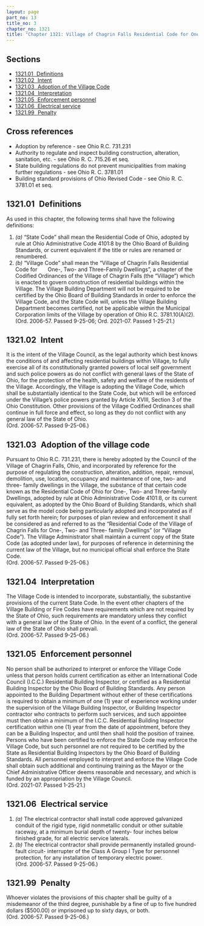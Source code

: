 ```yaml
---
layout: page
part_no: 13
title_no: 3
chapter_no: 1321
title: "Chapter 1321: Village of Chagrin Falls Residential Code for One-, Two- and Three-Family Dwellings"
---
```


## Sections

* [1321.01   Definitions](#132101-definitions)
* [1321.02   Intent](#132102-intent)
* [1321.03   Adoption of the Village Code](#132103-adoption-of-the-village-code)
* [1321.04   Interpretation](#132104-interpretation)
* [1321.05   Enforcement personnel](#132105-enforcement-personnel)
* [1321.06   Electrical service](#132106-electrical-service)
* [1321.99   Penalty](#132199-penalty)

## Cross references

* Adoption by reference - see Ohio R.C. 731.231
* Authority to regulate and inspect building construction, alteration, sanitation, etc. - see Ohio R. C. 715.26 et seq.
* State building regulations do not prevent municipalities from making further regulations - see Ohio R. C. 3781.01
* Building standard provisions of Ohio Revised Code - see Ohio R. C. 3781.01 et seq.

## 1321.01   Definitions

As used in this chapter, the following terms shall have the following
definitions:

1. _(a)_ “State Code” shall mean the Residential Code of Ohio, adopted by rule
at Ohio Administrative Code 4101:8 by the Ohio Board of Building Standards, or
current equivalent if the title or rules are renamed or renumbered.
2. _(b)_ “Village Code” shall mean the “Village of Chagrin Falls Residential
Code for
      One-, Two- and Three-Family Dwellings”, a chapter of the Codified
Ordinances of the Village of Chagrin Falls (the “Village”) which is enacted to
govern construction of residential buildings within the Village. The Village
Building Department will not be required to be certified by the Ohio Board of
Building Standards in order to enforce the Village Code, and the State Code
will, unless the Village Building Department becomes certified, not be
applicable within the Municipal Corporation limits of the Village by operation
of Ohio R.C. 3781.10(A)(2).  
(Ord. 2006-57. Passed 9-25-06; Ord. 2021-07. Passed 1-25-21.)

## 1321.02   Intent

It is the intent of the Village Council, as the legal authority which best
knows the conditions of and affecting residential buildings within Village, to
fully exercise all of its constitutionally granted powers of local self
government and such police powers as do not conflict with general laws of the
State of Ohio, for the protection of the health, safety and welfare of the
residents of the Village. Accordingly, the Village is adopting the Village
Code, which shall be substantially identical to the State Code, but which will
be enforced under the Village’s police powers granted by Article XVIII, Section
3 of the Ohio Constitution. Other provisions of the Village Codified
Ordinances shall continue in full force and effect, so long as they do not
conflict with any general law of the State of Ohio.  
(Ord. 2006-57. Passed 9-25-06.)

## 1321.03   Adoption of the village code

Pursuant to Ohio R.C. 731.231, there is hereby adopted by the Council of the
Village of Chagrin Falls, Ohio, and incorporated by reference for the purpose
of regulating the construction, alteration, addition, repair, removal,
demolition, use, location, occupancy and maintenance of one, two- and three-
family dwellings in the Village, the substance of that certain code known as
the Residential Code of Ohio for One-, Two- and Three-family Dwellings, adopted
by rule at Ohio Administrative Code 4101:8, or its current equivalent, as
adopted by the Ohio Board of Building Standards, which shall serve as the model
code being particularly adopted and incorporated as if fully set forth herein;
for purposes of plan review and enforcement it shall be considered as and
referred to as the “Residential Code of the Village of Chagrin Falls for One-,
Two- and Three- family Dwellings” (or “Village Code”). The Village
Administrator shall maintain a current copy of the State Code (as adopted under
law), for purposes of reference in determining the current law of the Village,
but no municipal official shall enforce the State Code.  
(Ord. 2006-57. Passed 9-25-06.)

## 1321.04   Interpretation

The Village Code is intended to incorporate, substantially, the substantive
provisions of the current State Code. In the event other chapters of the
Village Building or Fire Codes have requirements which are not required by the
State of Ohio, such requirements are mandatory unless they conflict with a
general law of the State of Ohio. In the event of a conflict, the general law
of the State of Ohio shall prevail.  
(Ord. 2006-57. Passed 9-25-06.)

## 1321.05   Enforcement personnel

No person shall be authorized to interpret or enforce the Village Code
unless that person holds current certification as either an International Code
Council (I.C.C.) Residential Building Inspector, or certified as a Residential
Building Inspector by the Ohio Board of Building Standards. Any person
appointed to the Building Department without either of these certifications is
required to obtain a minimum of one (1) year of experience working under the
supervision of the Village Building Inspector, or Building Inspector contractor
who contracts to perform such services, and such appointee must then obtain a
minimum of the I.C.C. Residential Building Inspector certification within one
(1) year from the date of appointment, before they can be a Building Inspector,
and until then shall hold the position of trainee. Persons who have been
certified to enforce the State Code may enforce the Village Code, but such
personnel are not required to be certified by the State as Residential Building
Inspectors by the Ohio Board of Building Standards. All personnel employed to
interpret and enforce the Village Code shall obtain such additional and
continuing training as the Mayor or the Chief Administrative Officer deems
reasonable and necessary, and which is funded by an appropriation by the
Village Council.  
(Ord. 2021-07. Passed 1-25-21.)

## 1321.06   Electrical service

1. _(a)_ The electrical contractor shall install code approved galvanized
conduit of the rigid type, rigid nonmetallic conduit or other suitable raceway,
at a minimum burial depth of twenty- four inches below finished grade, for all
electric service laterals.
2. _(b)_ The electrical contractor shall provide permanently installed ground-
fault circuit- interrupter of the Class A Group I Type for personnel
protection, for any installation of temporary electric power.  
(Ord. 2006-57. Passed 9-25-06.)

## 1321.99   Penalty

Whoever violates the provisions of this chapter shall be guilty of a
misdemeanor of the third degree, punishable by a fine of up to five hundred
dollars ($500.00) or imprisoned up to sixty days, or both.  
(Ord. 2006-57. Passed 9-25-06.)
